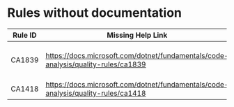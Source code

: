 # Rules without documentation

Rule ID | Missing Help Link | Title |
--------|-------------------|-------|
CA1839 | <https://docs.microsoft.com/dotnet/fundamentals/code-analysis/quality-rules/ca1839> | Do not guard 'Dictionary.Remove(key)' with 'Dictionary.ContainsKey(key)' |
CA1418 | <https://docs.microsoft.com/dotnet/fundamentals/code-analysis/quality-rules/ca1418> | Use valid platform string |
